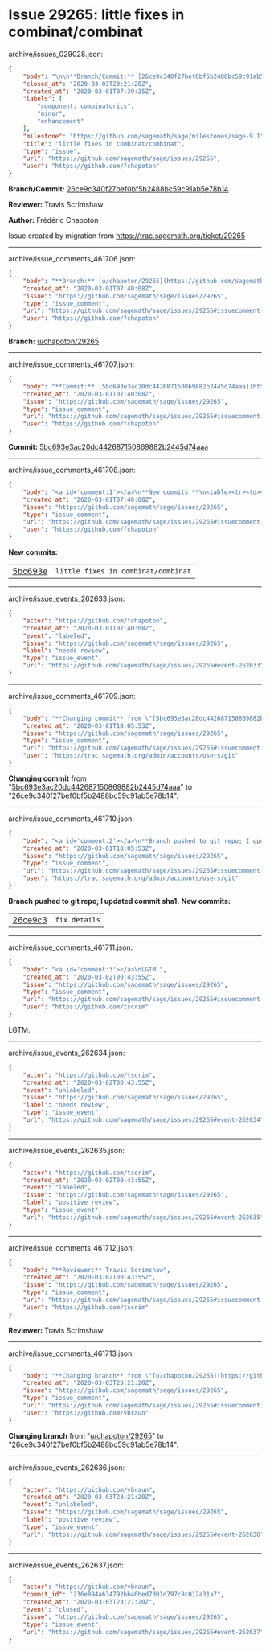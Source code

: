 # Issue 29265: little fixes in combinat/combinat

archive/issues_029028.json:
```json
{
    "body": "\n\n**Branch/Commit:** [26ce9c340f27bef0bf5b2488bc59c91ab5e78b14](https://github.com/sagemath/sagetrac-mirror/commit/26ce9c340f27bef0bf5b2488bc59c91ab5e78b14)\n\n**Reviewer:** Travis Scrimshaw\n\n**Author:** Fr\u00e9d\u00e9ric Chapoton\n\nIssue created by migration from https://trac.sagemath.org/ticket/29265\n\n",
    "closed_at": "2020-03-03T23:21:20Z",
    "created_at": "2020-03-01T07:39:25Z",
    "labels": [
        "component: combinatorics",
        "minor",
        "enhancement"
    ],
    "milestone": "https://github.com/sagemath/sage/milestones/sage-9.1",
    "title": "little fixes in combinat/combinat",
    "type": "issue",
    "url": "https://github.com/sagemath/sage/issues/29265",
    "user": "https://github.com/fchapoton"
}
```


**Branch/Commit:** [26ce9c340f27bef0bf5b2488bc59c91ab5e78b14](https://github.com/sagemath/sagetrac-mirror/commit/26ce9c340f27bef0bf5b2488bc59c91ab5e78b14)

**Reviewer:** Travis Scrimshaw

**Author:** Frédéric Chapoton

Issue created by migration from https://trac.sagemath.org/ticket/29265





---

archive/issue_comments_461706.json:
```json
{
    "body": "**Branch:** [u/chapoton/29265](https://github.com/sagemath/sagetrac-mirror/tree/u/chapoton/29265)",
    "created_at": "2020-03-01T07:40:08Z",
    "issue": "https://github.com/sagemath/sage/issues/29265",
    "type": "issue_comment",
    "url": "https://github.com/sagemath/sage/issues/29265#issuecomment-461706",
    "user": "https://github.com/fchapoton"
}
```

**Branch:** [u/chapoton/29265](https://github.com/sagemath/sagetrac-mirror/tree/u/chapoton/29265)



---

archive/issue_comments_461707.json:
```json
{
    "body": "**Commit:** [5bc693e3ac20dc442687150869882b2445d74aaa](https://github.com/sagemath/sagetrac-mirror/commit/5bc693e3ac20dc442687150869882b2445d74aaa)",
    "created_at": "2020-03-01T07:40:08Z",
    "issue": "https://github.com/sagemath/sage/issues/29265",
    "type": "issue_comment",
    "url": "https://github.com/sagemath/sage/issues/29265#issuecomment-461707",
    "user": "https://github.com/fchapoton"
}
```

**Commit:** [5bc693e3ac20dc442687150869882b2445d74aaa](https://github.com/sagemath/sagetrac-mirror/commit/5bc693e3ac20dc442687150869882b2445d74aaa)



---

archive/issue_comments_461708.json:
```json
{
    "body": "<a id='comment:1'></a>\n**New commits:**\n<table><tr><td><a href=\"https://github.com/sagemath/sagetrac-mirror/commit/5bc693e3ac20dc442687150869882b2445d74aaa\">5bc693e</a></td><td><code>little fixes in combinat/combinat</code></td></tr></table>\n",
    "created_at": "2020-03-01T07:40:08Z",
    "issue": "https://github.com/sagemath/sage/issues/29265",
    "type": "issue_comment",
    "url": "https://github.com/sagemath/sage/issues/29265#issuecomment-461708",
    "user": "https://github.com/fchapoton"
}
```

<a id='comment:1'></a>
**New commits:**
<table><tr><td><a href="https://github.com/sagemath/sagetrac-mirror/commit/5bc693e3ac20dc442687150869882b2445d74aaa">5bc693e</a></td><td><code>little fixes in combinat/combinat</code></td></tr></table>




---

archive/issue_events_262633.json:
```json
{
    "actor": "https://github.com/fchapoton",
    "created_at": "2020-03-01T07:40:08Z",
    "event": "labeled",
    "issue": "https://github.com/sagemath/sage/issues/29265",
    "label": "needs review",
    "type": "issue_event",
    "url": "https://github.com/sagemath/sage/issues/29265#event-262633"
}
```



---

archive/issue_comments_461709.json:
```json
{
    "body": "**Changing commit** from \"[5bc693e3ac20dc442687150869882b2445d74aaa](https://github.com/sagemath/sagetrac-mirror/commit/5bc693e3ac20dc442687150869882b2445d74aaa)\" to \"[26ce9c340f27bef0bf5b2488bc59c91ab5e78b14](https://github.com/sagemath/sagetrac-mirror/commit/26ce9c340f27bef0bf5b2488bc59c91ab5e78b14)\".",
    "created_at": "2020-03-01T18:05:53Z",
    "issue": "https://github.com/sagemath/sage/issues/29265",
    "type": "issue_comment",
    "url": "https://github.com/sagemath/sage/issues/29265#issuecomment-461709",
    "user": "https://trac.sagemath.org/admin/accounts/users/git"
}
```

**Changing commit** from "[5bc693e3ac20dc442687150869882b2445d74aaa](https://github.com/sagemath/sagetrac-mirror/commit/5bc693e3ac20dc442687150869882b2445d74aaa)" to "[26ce9c340f27bef0bf5b2488bc59c91ab5e78b14](https://github.com/sagemath/sagetrac-mirror/commit/26ce9c340f27bef0bf5b2488bc59c91ab5e78b14)".



---

archive/issue_comments_461710.json:
```json
{
    "body": "<a id='comment:2'></a>\n**Branch pushed to git repo; I updated commit sha1.** **New commits:**\n<table><tr><td><a href=\"https://github.com/sagemath/sagetrac-mirror/commit/26ce9c340f27bef0bf5b2488bc59c91ab5e78b14\">26ce9c3</a></td><td><code>fix details</code></td></tr></table>\n",
    "created_at": "2020-03-01T18:05:53Z",
    "issue": "https://github.com/sagemath/sage/issues/29265",
    "type": "issue_comment",
    "url": "https://github.com/sagemath/sage/issues/29265#issuecomment-461710",
    "user": "https://trac.sagemath.org/admin/accounts/users/git"
}
```

<a id='comment:2'></a>
**Branch pushed to git repo; I updated commit sha1.** **New commits:**
<table><tr><td><a href="https://github.com/sagemath/sagetrac-mirror/commit/26ce9c340f27bef0bf5b2488bc59c91ab5e78b14">26ce9c3</a></td><td><code>fix details</code></td></tr></table>




---

archive/issue_comments_461711.json:
```json
{
    "body": "<a id='comment:3'></a>\nLGTM.",
    "created_at": "2020-03-02T00:43:55Z",
    "issue": "https://github.com/sagemath/sage/issues/29265",
    "type": "issue_comment",
    "url": "https://github.com/sagemath/sage/issues/29265#issuecomment-461711",
    "user": "https://github.com/tscrim"
}
```

<a id='comment:3'></a>
LGTM.



---

archive/issue_events_262634.json:
```json
{
    "actor": "https://github.com/tscrim",
    "created_at": "2020-03-02T00:43:55Z",
    "event": "unlabeled",
    "issue": "https://github.com/sagemath/sage/issues/29265",
    "label": "needs review",
    "type": "issue_event",
    "url": "https://github.com/sagemath/sage/issues/29265#event-262634"
}
```



---

archive/issue_events_262635.json:
```json
{
    "actor": "https://github.com/tscrim",
    "created_at": "2020-03-02T00:43:55Z",
    "event": "labeled",
    "issue": "https://github.com/sagemath/sage/issues/29265",
    "label": "positive review",
    "type": "issue_event",
    "url": "https://github.com/sagemath/sage/issues/29265#event-262635"
}
```



---

archive/issue_comments_461712.json:
```json
{
    "body": "**Reviewer:** Travis Scrimshaw",
    "created_at": "2020-03-02T00:43:55Z",
    "issue": "https://github.com/sagemath/sage/issues/29265",
    "type": "issue_comment",
    "url": "https://github.com/sagemath/sage/issues/29265#issuecomment-461712",
    "user": "https://github.com/tscrim"
}
```

**Reviewer:** Travis Scrimshaw



---

archive/issue_comments_461713.json:
```json
{
    "body": "**Changing branch** from \"[u/chapoton/29265](https://github.com/sagemath/sagetrac-mirror/tree/u/chapoton/29265)\" to \"[26ce9c340f27bef0bf5b2488bc59c91ab5e78b14](https://github.com/sagemath/sagetrac-mirror/commit/26ce9c340f27bef0bf5b2488bc59c91ab5e78b14)\".",
    "created_at": "2020-03-03T23:21:20Z",
    "issue": "https://github.com/sagemath/sage/issues/29265",
    "type": "issue_comment",
    "url": "https://github.com/sagemath/sage/issues/29265#issuecomment-461713",
    "user": "https://github.com/vbraun"
}
```

**Changing branch** from "[u/chapoton/29265](https://github.com/sagemath/sagetrac-mirror/tree/u/chapoton/29265)" to "[26ce9c340f27bef0bf5b2488bc59c91ab5e78b14](https://github.com/sagemath/sagetrac-mirror/commit/26ce9c340f27bef0bf5b2488bc59c91ab5e78b14)".



---

archive/issue_events_262636.json:
```json
{
    "actor": "https://github.com/vbraun",
    "created_at": "2020-03-03T23:21:20Z",
    "event": "unlabeled",
    "issue": "https://github.com/sagemath/sage/issues/29265",
    "label": "positive review",
    "type": "issue_event",
    "url": "https://github.com/sagemath/sage/issues/29265#event-262636"
}
```



---

archive/issue_events_262637.json:
```json
{
    "actor": "https://github.com/vbraun",
    "commit_id": "236e894a634792bb46bed7d01d797c8c012a31a7",
    "created_at": "2020-03-03T23:21:20Z",
    "event": "closed",
    "issue": "https://github.com/sagemath/sage/issues/29265",
    "type": "issue_event",
    "url": "https://github.com/sagemath/sage/issues/29265#event-262637"
}
```
